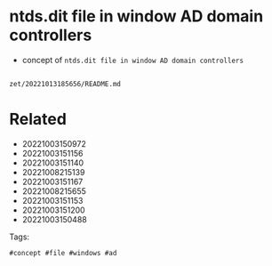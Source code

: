 # ntds.dit file in window AD domain controllers

- concept of `ntds.dit file in window AD domain controllers`

```
```

` zet/20221013185656/README.md `

# Related

- 20221003150972
- 20221003151156
- 20221003151140
- 20221008215139
- 20221003151167
- 20221008215655
- 20221003151153
- 20221003151200
- 20221003150488

Tags:

    #concept #file #windows #ad
